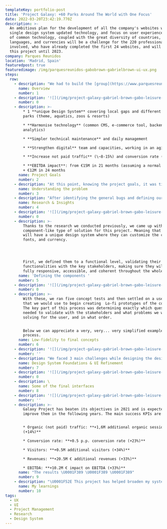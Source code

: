 ```yaml
---
templateKey: portfolio-post
title: 'Project Galaxy: +60 Parks Around The World with One Focus'
date: 2022-03-20T23:42:19.770Z
description: >-
  An ambitious plan for the development of all the company's websites with a
  single design system updated technology, and focus on user experience. The use
  of common technology, coupled with the great diversity of countries,
  languages, and currencies will be a challenge for the 220 professionals
  involved, who have already completed the first 24 websites, and will work on
  this project until 2023.
company: Parques Reunidos
location: 'Madrid, Spain'
featuredpost: true
featuredimage: /img/parquesreunidos-gabobrown-gabrielbrown-ui-ux.png
steps:
  row:
    - description: "We had to build the [group](https://www.parquesreunidos.com)'s global websites with a unique design system, and an upgraded and common technology (funnel and e-commerce) focusing on the enhancement of the user experience and the maximisation of the online sales.\n\n* +80 websites \U0001F4BB\n* 2 experiences (mobile & desktop/tablet adapted) \U0001F4F2\n* +11 languages \U0001F4AC\n* +15 countries \U0001F30E\n* 5 currencies \U0001F4B6\n\nTo achieve this project, +220 dedicated multidisciplinary FTEs are being orchestrated with the client and two service providers (Analytics, Search Strategy, UX/UI, Web Development, and Content). This case study will be focused only on the UX/UI part.\n\nThe role I played in this project was **UI &** **UX Consultant.** We were a team of 6 -incredible- product specialists ([Elena Benito](https://www.linkedin.com/in/elena-benito-miralles-28743253/), [Olmo Romero](https://www.linkedin.com/in/olmor/), [Almudena Trujillano](https://www.linkedin.com/in/almudena-trujillano-rojano-productdesigner-ux-ui/), [Antonio Jimeno](https://www.linkedin.com/in/antonio-jimeno/), [Pablo de Juan](https://www.linkedin.com/in/pablo-de-juan-mas/) and [Bianca Brachetti](https://www.linkedin.com/in/bianca-bracchetti-6089a5177/)). The tools used for this project were Sketch, Figma, Trello, InVision, Abstract, Jira and Excel."
      name: Overview
      number: 1
    - description: '![](/img/project-galaxy-gabriel-brown-gabo-leisure-parks05.png)'
      number: 0
    - description: >-
        * 1 **unique Design System** covering local gaps and different types of
        parks (theme, aquatics, zoos & resorts)

        * **Harmonise technology** (common CMS, e-commerce tool, backend &
        analytics)

        * **Simpler technical maintenance** and daily management

        * **Strengthen digital** team and capacities, working in an agile way

        * **Increase not paid traffic** (\~8-15%) and conversion rate (\~20%)

        * **EBITDA impact**: from €15M in 21 months (assuming a normal year) to
        + €12M in 24 months
      name: Project Goals
      number: 2
    - description: "At this point, knowing the project goals, it was time to identify the main problems in their current websites. Listed below are some of the main issues \U0001F6A9 we saw in the Legacy webs:\n\n1. Not user friendly \n2. Small text, CTAs that weren’t clear and confusing navigation\n3. The menu header wasn't clear\n4. Not accessible\n5. Bad responsive experience\n6. Too many (confusing) steps during the ticket purchase process causing users leakage in the most important steps"
      name: Understanding the problem
      number: 3
    - description: "After identifying the general bugs and defining our goals for the project, we proceed to divide the parks into waves, each wave had a specific thematic and reason to be:\n\n* \U0001F30A\U0001F3A2 Wave 1   \\_\\_\\_\\__   **European Themed Parks**\n* \U0001F30A\U0001F3A1 Wave 2 \\_\\_\\_\\_ **American & Australian Themed Parks**\n* \U0001F30A\U0001F43C Wave 3 \\_\\_\\_\\_ **ZOOs & Aquariums**\n* \U0001F30A\U0001F3E8 Wave 4 \\_\\_\\_\\_ **Resort Parks**\n* \U0001F30A\U0001F4A7 Wave 5 \\_\\_\\_\\_ **Aquatic Parks** \n\nHence, we proceed to interview a responsible for each park, so we could gather the maximum information about their current pain points with their webs and payment funnels, and also, to understand the cultural differences and needs of each park to take them into account while designing the new platform. Furthermore, using these insights we crafted 10 personas, to capture the pain points and frustrations of our target users."
      name: Research & Insights
      number: 4
    - description: '![](/img/project-galaxy-gabriel-brown-gabo-leisure-parks-07.png)'
      number: 0
    - description: >-
        Thanks to the research we conducted previously, we came up with a
        component-like type of solution for this project. Meaning that all parks
        will have a unique design system where they can customize the colours,
        fonts, and currency.




        First, we defined them to a functional level, validating their
        functionalities with the key stakeholders, making sure they will be
        fully responsive, accessible, and coherent throughout the whole web.
      name: 'Defining the components '
      number: 5
    - description: '![](/img/project-galaxy-gabriel-brown-gabo-leisure-parks-06.png)'
      number: 0
    - description: >-
        With these, we ran five concept tests and then settled on a user flow
        that we would use to begin creating  Lo-fi prototypes of the components.
        The key part of this process was determining exactly which questions we
        needed to validate with the stakeholders and what problems we were
        solving for the user, and in what order. 


        Below we can appreciate a very, very... very simplified example of this
        process.
      name: Low-fidelity to final concepts
      number: 6
    - description: '![](/img/project-galaxy-gabriel-brown-gabo-leisure-parks-02.png)'
      number: ''
    - description: "We faced 3 main challenges while designing the design system, those were:\n\n\n\n* Neutral Interface that could be accessible to all parks\n* Customisable interface where branding should be shown on the interface\n* Skeuomorphism vs. Flat design, going from more to less.\n\n\n\nEvery design system is supported on top of some main basics that will help to build the rest of the components and give unity and consistency to all the elements\n\n\n\n**\U0001F4D0 Grid**: To give a basis for where the website will be built. We established a 12-column grid for desktop and a 4-column for mobile.\n\n**\U0001F524 Typography**: Two were proposed by the team (Anton & Barlow), but parks were treated particularly in case they needed another font.\n\n**\U0001F3A8 Colours**: Defined according to each park’s branding system \n\n**\U0001F3A2 Iconography and patterns**: Unique and simple style for all parks to enhance the communication and help the brand to be more powerful."
      name: Design System Foundations & UI Refinement
      number: 7
    - description: '![](/img/project-galaxy-gabriel-brown-gabo-leisure-parks04.png)'
      number: 0
    - description: \
      name: Some of the final interfaces
      number: 8
    - description: '![](/img/project-galaxy-gabriel-brown-gabo-leisure-parks-03.png)'
      number: ''
    - description: >-
        Galaxy Project has beaten its objectives in 2021 and is expected to even
        improve them in the following years. The main success KPIs are: 


        * Organic (not paid) traffic: **+1,6M additional organic sessions
        (+14%)**

        * Conversion rate: **+0.5 p.p. conversion rate (+23%)**

        * Visitors: **+0.5M additional visitors (+34%)**

        * Revenues: **+20.5M € additional revenues (+33%)**

        * EBITDA: **+10.2M € impact on EBITDA (+33%)**
      name: "The results \U0001F389 \U0001F389 \U0001F389"
      number: 9
    - description: "\U0001F52E This project has helped broaden my system-level product thinking. I was also able to foster strong collaboration by working with other teams tackling similar challenges.\n\n\n\n\U0001F587 It also taught me how to better mix the Business, Coding, and Design worlds together.\n\n\n\n\U0001F4AB And on a more personal level, I learned how to get a more balanced personal-work life."
      name: My learnings
      number: 10
tags:
  - UX
  - UI
  - Project Management
  - Research
  - Design System
---
```


